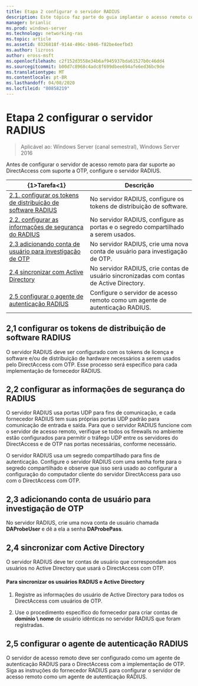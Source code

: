```yaml
---
title: Etapa 2 configurar o servidor RADIUS
description: Este tópico faz parte do guia implantar o acesso remoto com autenticação OTP no Windows Server 2016.
manager: brianlic
ms.prod: windows-server
ms.technology: networking-ras
ms.topic: article
ms.assetid: 0326818f-9144-496c-b946-f82be4eefbd3
ms.author: lizross
author: eross-msft
ms.openlocfilehash: c2f152d3558e34b6af945937bda61527b0c46dd4
ms.sourcegitcommit: b00d7c8968c4adc8f699dbee694afe6ed36bc9de
ms.translationtype: MT
ms.contentlocale: pt-BR
ms.lasthandoff: 04/08/2020
ms.locfileid: "80858219"
---
```

# <a name="step-2-configure-the-radius-server"></a>Etapa 2 configurar o servidor RADIUS

>Aplicável ao: Windows Server (canal semestral), Windows Server 2016

Antes de configurar o servidor de acesso remoto para dar suporte ao DirectAccess com suporte a OTP, configure o servidor RADIUS.  
  
|{1&gt;Tarefa&lt;1}|Descrição|  
|----|--------|  
|[2,1. configurar os tokens de distribuição de software RADIUS](#BKMK_1.1)|No servidor RADIUS, configure os tokens de distribuição de software.|  
|[2,2. configurar as informações de segurança do RADIUS](#BKMK_1.2)|No servidor RADIUS, configure as portas e o segredo compartilhado a serem usados.|  
|[2,3 adicionando conta de usuário para investigação de OTP](#BKMK_Probe)|No servidor RADIUS, crie uma nova conta de usuário para investigação de OTP.|  
|[2,4 sincronizar com Active Directory](#BKMK_Active)|No servidor RADIUS, crie contas de usuário sincronizadas com contas de Active Directory.|  
|[2,5 configurar o agente de autenticação RADIUS](#BKMK_AuthAgent)|Configure o servidor de acesso remoto como um agente de autenticação RADIUS.|  
  
## <a name="21-configure-the-radius-software-distribution-tokens"></a><a name="BKMK_1.1"></a>2,1 configurar os tokens de distribuição de software RADIUS  
O servidor RADIUS deve ser configurado com os tokens de licença e software e/ou de distribuição de hardware necessários a serem usados pelo DirectAccess com OTP. Esse processo será específico para cada implementação de fornecedor RADIUS.  
  
## <a name="22-configure-the-radius-security-information"></a><a name="BKMK_1.2"></a>2,2 configurar as informações de segurança do RADIUS  
O servidor RADIUS usa portas UDP para fins de comunicação, e cada fornecedor RADIUS tem suas próprias portas UDP padrão para comunicação de entrada e saída. Para que o servidor RADIUS funcione com o servidor de acesso remoto, verifique se todos os firewalls no ambiente estão configurados para permitir o tráfego UDP entre os servidores do DirectAccess e de OTP nas portas necessárias, conforme necessário.  
  
O servidor RADIUS usa um segredo compartilhado para fins de autenticação. Configure o servidor RADIUS com uma senha forte para o segredo compartilhado e observe que isso será usado ao configurar a configuração do computador cliente do servidor DirectAccess para uso com o DirectAccess com OTP.  
  
## <a name="23-adding-user-account-for-otp-probing"></a><a name="BKMK_Probe"></a>2,3 adicionando conta de usuário para investigação de OTP  
No servidor RADIUS, crie uma nova conta de usuário chamada **DAProbeUser** e dê a ela a senha **DAProbePass**.  
  
## <a name="24-synchronize-with-active-directory"></a><a name="BKMK_Active"></a>2,4 sincronizar com Active Directory  
O servidor RADIUS deve ter contas de usuário que correspondam aos usuários no Active Directory que usará o DirectAccess com OTP.  
  
#### <a name="to-synchronize-the-radius-and-active-directory-users"></a>Para sincronizar os usuários RADIUS e Active Directory  
  
1.  Registre as informações do usuário de Active Directory para todos os DirectAccess com usuários de OTP.  
  
2.  Use o procedimento específico do fornecedor para criar contas de **domínio \ nome** de usuário idênticas no servidor RADIUS que foram registradas.  
  
## <a name="25-configure-the-radius-authentication-agent"></a><a name="BKMK_AuthAgent"></a>2,5 configurar o agente de autenticação RADIUS  
O servidor de acesso remoto deve ser configurado como um agente de autenticação RADIUS para o DirectAccess com a implementação de OTP. Siga as instruções do fornecedor RADIUS para configurar o servidor de acesso remoto como um agente de autenticação RADIUS.  
  



